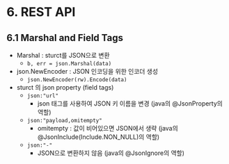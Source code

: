 # 6. REST API
## 6.1 Marshal and Field Tags
- Marshal : sturct를 JSON으로 변환
  - `b, err = json.Marshal(data)`
- json.NewEncoder : JSON 인코딩을 위한 인코더 생성
  - `json.NewEncoder(rw).Encode(data)`
- sturct 의 json property (field tags)
  - `json:"url"` 
    - json 태그를 사용하여 JSON 키 이름을 변경 (java의 @JsonProperty의 역할)
  - `json:"payload,omitempty"` 
    - omitempty : 값이 비어있으면 JSON에서 생략 (java의 @JsonInclude(Include.NON_NULL)의 역할)
  - `json:"-"`
    - JSON으로 변환하지 않음 (java의 @JsonIgnore의 역할)